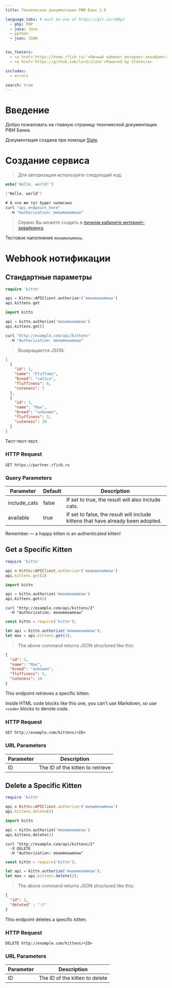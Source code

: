 ```yaml
---
title: Техническая документация РФИ Банк 2.0

language_tabs: # must be one of https://git.io/vQNgJ
  - php: PHP
  - java: Java
  - python
  - json: JSON


toc_footers:
  - <a href='https://home.rficb.ru/'>Личный кабинет интернет-эквайринга</a>
  - <a href='https://github.com/lord/slate'>Powered by Slate</a>

includes:
  - errors

search: true
---
```


# Введение

Добро пожаловать на главную страницу технчиеской документации РФИ Банка. 

Документация создана при помощи [Slate](https://github.com/lord/slate).

# Создание сервиса

> Для авторизации используйте следующий код:

```php
echo('Hello, world!')
```

```java
('Hello, world')
```

```java
# А что же тут будет написано
curl "api_endpoint_here"
  -H "Authorization: meowmeowmeow"
```


> Сервис Вы можете создать в [личном кабинете интернет-эквайринга](https://home.rficb.ru).

<aside class="notice">
Тестовое наполнение <code>meowmeowmeow</code>.
</aside>

# Webhook нотификации

## Стандартные параметры

```php
require 'kittn'

api = Kittn::APIClient.authorize!('meowmeowmeow')
api.kittens.get
```

```python
import kittn

api = kittn.authorize('meowmeowmeow')
api.kittens.get()
```

```java
curl "http://example.com/api/kittens"
  -H "Authorization: meowmeowmeow"
```


> Возвращается JSON:

```json
[
  {
    "id": 1,
    "name": "Fluffums",
    "breed": "calico",
    "fluffiness": 6,
    "cuteness": 7
  },
  {
    "id": 2,
    "name": "Max",
    "breed": "unknown",
    "fluffiness": 5,
    "cuteness": 10
  }
]
```

Тест-тест-тест.

### HTTP Request

`GET https://partner.rficb.ru `

### Query Parameters

Parameter | Default | Description
--------- | ------- | -----------
include_cats | false | If set to true, the result will also include cats.
available | true | If set to false, the result will include kittens that have already been adopted.

<aside class="success">
Remember — a happy kitten is an authenticated kitten!
</aside>

## Get a Specific Kitten

```ruby
require 'kittn'

api = Kittn::APIClient.authorize!('meowmeowmeow')
api.kittens.get(2)
```

```python
import kittn

api = kittn.authorize('meowmeowmeow')
api.kittens.get(2)
```

```shell
curl "http://example.com/api/kittens/2"
  -H "Authorization: meowmeowmeow"
```

```javascript
const kittn = require('kittn');

let api = kittn.authorize('meowmeowmeow');
let max = api.kittens.get(2);
```

> The above command returns JSON structured like this:

```json
{
  "id": 2,
  "name": "Max",
  "breed": "unknown",
  "fluffiness": 5,
  "cuteness": 10
}
```

This endpoint retrieves a specific kitten.

<aside class="warning">Inside HTML code blocks like this one, you can't use Markdown, so use <code>&lt;code&gt;</code> blocks to denote code.</aside>

### HTTP Request

`GET http://example.com/kittens/<ID>`

### URL Parameters

Parameter | Description
--------- | -----------
ID | The ID of the kitten to retrieve

## Delete a Specific Kitten

```ruby
require 'kittn'

api = Kittn::APIClient.authorize!('meowmeowmeow')
api.kittens.delete(2)
```

```python
import kittn

api = kittn.authorize('meowmeowmeow')
api.kittens.delete(2)
```

```shell
curl "http://example.com/api/kittens/2"
  -X DELETE
  -H "Authorization: meowmeowmeow"
```

```javascript
const kittn = require('kittn');

let api = kittn.authorize('meowmeowmeow');
let max = api.kittens.delete(2);
```

> The above command returns JSON structured like this:

```json
{
  "id": 2,
  "deleted" : ":("
}
```

This endpoint deletes a specific kitten.

### HTTP Request

`DELETE http://example.com/kittens/<ID>`

### URL Parameters

Parameter | Description
--------- | -----------
ID | The ID of the kitten to delete

